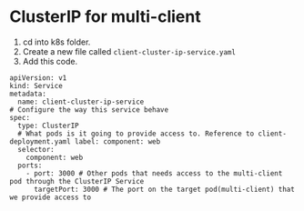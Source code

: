 # ClusterIP for multi-client
1. cd into k8s folder.  
2. Create a new file called ```client-cluster-ip-service.yaml```  
3. Add this code.  
```
apiVersion: v1
kind: Service
metadata:
  name: client-cluster-ip-service
# Configure the way this service behave
spec:
  type: ClusterIP
  # What pods is it going to provide access to. Reference to client-deployment.yaml label: component: web
  selector:
    component: web
  ports:
    - port: 3000 # Other pods that needs access to the multi-client pod through the ClusterIP Service
      targetPort: 3000 # The port on the target pod(multi-client) that we provide access to
```
